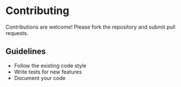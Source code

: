 # Contributing

Contributions are welcome! Please fork the repository and submit pull requests.

## Guidelines
- Follow the existing code style
- Write tests for new features
- Document your code
